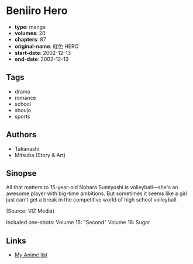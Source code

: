 # Beniiro Hero

-   **type**: manga
-   **volumes**: 20
-   **chapters**: 87
-   **original-name**: 紅色 HERO
-   **start-date**: 2002-12-13
-   **end-date**: 2002-12-13

## Tags

-   drama
-   romance
-   school
-   shoujo
-   sports

## Authors

-   Takanashi
-   Mitsuba (Story & Art)

## Sinopse

All that matters to 15-year-old Nobara Sumiyoshi is volleyball—she's an awesome player with big-time ambitions. But sometimes it seems like a girl just can't get a break in the competitive world of high school volleyball.

(Source: VIZ Media)

Included one-shots:
Volume 15: "Second"
Volume 16: Sugar

## Links

-   [My Anime list](https://myanimelist.net/manga/634/Beniiro_Hero)
